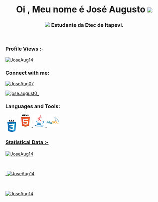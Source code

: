 
<h1 align="center">Oi , Meu nome é José Augusto <img src="https://media.giphy.com/media/hvRJCLFzcasrR4ia7z/giphy.gif" width="35"> </h1>
<h3 align="center"> <picture><img src = "https://github.com/7oSkaaa/7oSkaaa/blob/main/Images/about_me.gif?raw=true" width = 50px></picture> Estudante da Etec de Itapevi.</h3>

<br>

<p align="right"> <h3>Profile Views :-</h3> <img src="https://komarev.com/ghpvc/?username=JoseAug14&label=Profile%20views&color=0e75b6&style=flat"
    alt="JoseAug14" /> 
  </p>
<h3 align="left">Connect with me:</h3>
<p align="left">
  <a href="www.linkedin.com/in/jose-augusto-8a78bb2b8" target="blank"><img
      src="https://raw.githubusercontent.com/rahuldkjain/github-profile-readme-generator/master/src/images/icons/Social/linked-in-alt.svg"
      alt="JoseAug07" height="30" width="40" /></a>

  <a href="https://www.instagram.com/jose.august0_?igsh=NnNneGI4MGZ4OXlr" target="blank"><img 
      src="https://raw.githubusercontent.com/rahuldkjain/github-profile-readme-generator/master/src/images/icons/Social/instagram.svg"
      alt="jose.august0_" height="30" width="40" /></a>


</p>

<h3 align="left">Languages and Tools:</h3>
    <img align="center"
      src="https://raw.githubusercontent.com/devicons/devicon/master/icons/css3/css3-original-wordmark.svg" alt="css3"
      width="40" height="40" /> </a> <a href="https://www.w3.org/html/" target="_blank" rel="noreferrer"> <img 
      src="https://raw.githubusercontent.com/devicons/devicon/master/icons/html5/html5-original-wordmark.svg"
      alt="html5" width="40" height="40" /> </a> <a href="https://www.adobe.com/in/products/illustrator.html"
    target="_blank" rel="noreferrer"> 
    <img
      src="https://raw.githubusercontent.com/devicons/devicon/master/icons/java/java-original.svg" alt="java" width="40"
      height="40" /> </a> <a href="https://developer.mozilla.org/en-US/docs/Web/JavaScript" target="_blank"
    rel="noreferrer"> 
     <img
      src="https://raw.githubusercontent.com/devicons/devicon/master/icons/mysql/mysql-original-wordmark.svg"
      alt="mysql" width="40" height="40" /> </a> </a> <a href="https://nodejs.org" target="_blank" rel="noreferrer"> 


<br>

<h3>Statistical Data :-</h3>
<p><img align="center"
    src="https://github-readme-stats.vercel.app/api/top-langs?username=JoseAug14&show_icons=true&locale=en&bg_color=0d1117&text_color=ffffff&layout=compact"
    alt="JoseAug14" 
    bg_color=#808080/></p>

<br>

<p>&nbsp;<img align="center" src="https://github-readme-stats.vercel.app/api?username=JoseAug14&show_icons=true&locale=en&bg_color=0d1117&text_color=ffffff&repo=convoychat"
    alt="JoseAug14" /></p>

<br>

<p><img align="center" src="https://github-readme-streak-stats.herokuapp.com/?user=JoseAug14&theme=dark&background=0d1117&date_format=M%20j%5B%2C%20Y%5D" alt="JoseAug14" /></p>
      
